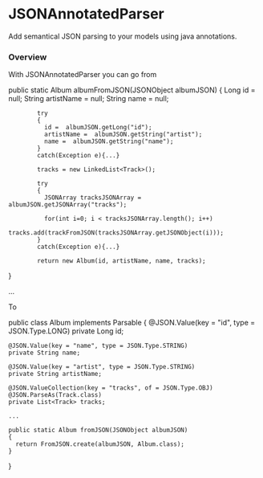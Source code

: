 JSONAnnotatedParser
===================

Add semantical JSON parsing to your models using java annotations.

### Overview

With JSONAnnotatedParser you can go from

  public static Album albumFromJSON(JSONObject albumJSON)
  {
            Long id = null;
            String artistName = null;
            String name = null;
            
            try
            {
              id =  albumJSON.getLong("id");
              artistName =  albumJSON.getString("artist");
              name =  albumJSON.getString("name");
            }
            catch(Exception e){...}
            
            tracks = new LinkedList<Track>();
            
            try
            {
              JSONArray tracksJSONArray = albumJSON.getJSONArray("tracks");
              
              for(int i=0; i < tracksJSONArray.length(); i++)
                tracks.add(trackFromJSON(tracksJSONArray.getJSONObject(i)));
            }
            catch(Exception e){...}
            
            return new Album(id, artistName, name, tracks);
  }
  
  ...
  
To

  public class Album implements Parsable
  { 
    @JSON.Value(key = "id", type = JSON.Type.LONG)
    private Long id;
    
    @JSON.Value(key = "name", type = JSON.Type.STRING)
    private String name;
    
    @JSON.Value(key = "artist", type = JSON.Type.STRING)
    private String artistName;
    
    @JSON.ValueCollection(key = "tracks", of = JSON.Type.OBJ)
    @JSON.ParseAs(Track.class)
    private List<Track> tracks;
    
    ...
    
    public static Album fromJSON(JSONObject albumJSON)
    {
      return FromJSON.create(albumJSON, Album.class);
    }
  }
